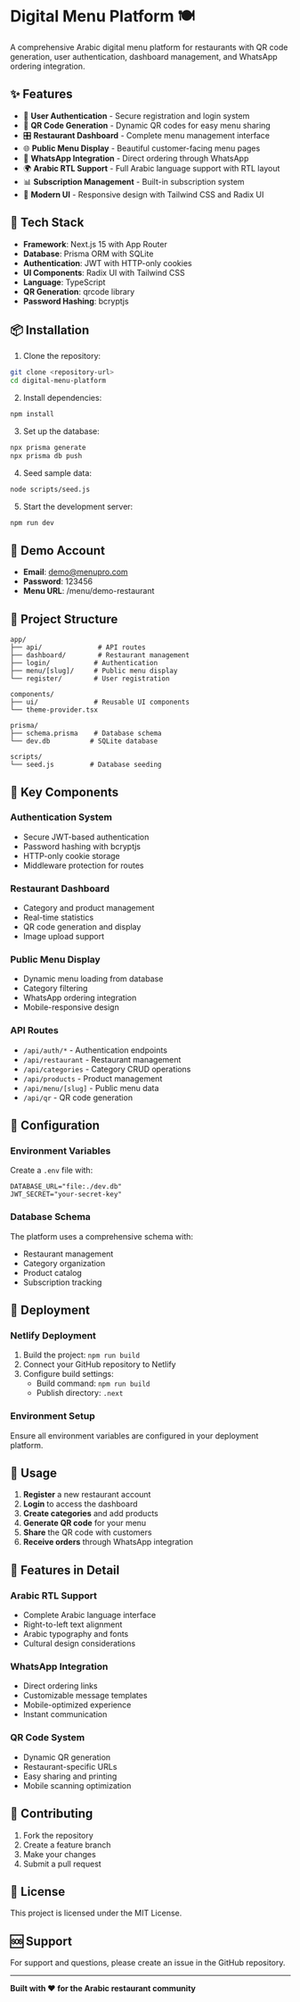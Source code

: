# Digital Menu Platform 🍽️

A comprehensive Arabic digital menu platform for restaurants with QR code generation, user authentication, dashboard management, and WhatsApp ordering integration.

## ✨ Features

- 🔐 **User Authentication** - Secure registration and login system
- 📱 **QR Code Generation** - Dynamic QR codes for easy menu sharing
- 🎛️ **Restaurant Dashboard** - Complete menu management interface
- 🌐 **Public Menu Display** - Beautiful customer-facing menu pages
- 💬 **WhatsApp Integration** - Direct ordering through WhatsApp
- 🌍 **Arabic RTL Support** - Full Arabic language support with RTL layout
- 📊 **Subscription Management** - Built-in subscription system
- 🎨 **Modern UI** - Responsive design with Tailwind CSS and Radix UI

## 🚀 Tech Stack

- **Framework**: Next.js 15 with App Router
- **Database**: Prisma ORM with SQLite
- **Authentication**: JWT with HTTP-only cookies
- **UI Components**: Radix UI with Tailwind CSS
- **Language**: TypeScript
- **QR Generation**: qrcode library
- **Password Hashing**: bcryptjs

## 📦 Installation

1. Clone the repository:
```bash
git clone <repository-url>
cd digital-menu-platform
```

2. Install dependencies:
```bash
npm install
```

3. Set up the database:
```bash
npx prisma generate
npx prisma db push
```

4. Seed sample data:
```bash
node scripts/seed.js
```

5. Start the development server:
```bash
npm run dev
```

## 🔑 Demo Account

- **Email**: demo@menupro.com
- **Password**: 123456
- **Menu URL**: /menu/demo-restaurant

## 📁 Project Structure

```
app/
├── api/              # API routes
├── dashboard/        # Restaurant management
├── login/           # Authentication
├── menu/[slug]/     # Public menu display
└── register/        # User registration

components/
├── ui/              # Reusable UI components
└── theme-provider.tsx

prisma/
├── schema.prisma    # Database schema
└── dev.db          # SQLite database

scripts/
└── seed.js         # Database seeding
```

## 🌟 Key Components

### Authentication System
- Secure JWT-based authentication
- Password hashing with bcryptjs
- HTTP-only cookie storage
- Middleware protection for routes

### Restaurant Dashboard
- Category and product management
- Real-time statistics
- QR code generation and display
- Image upload support

### Public Menu Display
- Dynamic menu loading from database
- Category filtering
- WhatsApp ordering integration
- Mobile-responsive design

### API Routes
- `/api/auth/*` - Authentication endpoints
- `/api/restaurant` - Restaurant management
- `/api/categories` - Category CRUD operations
- `/api/products` - Product management
- `/api/menu/[slug]` - Public menu data
- `/api/qr` - QR code generation

## 🔧 Configuration

### Environment Variables
Create a `.env` file with:
```env
DATABASE_URL="file:./dev.db"
JWT_SECRET="your-secret-key"
```

### Database Schema
The platform uses a comprehensive schema with:
- Restaurant management
- Category organization
- Product catalog
- Subscription tracking

## 🚀 Deployment

### Netlify Deployment
1. Build the project: `npm run build`
2. Connect your GitHub repository to Netlify
3. Configure build settings:
   - Build command: `npm run build`
   - Publish directory: `.next`

### Environment Setup
Ensure all environment variables are configured in your deployment platform.

## 📱 Usage

1. **Register** a new restaurant account
2. **Login** to access the dashboard
3. **Create categories** and add products
4. **Generate QR code** for your menu
5. **Share** the QR code with customers
6. **Receive orders** through WhatsApp integration

## 🎯 Features in Detail

### Arabic RTL Support
- Complete Arabic language interface
- Right-to-left text alignment
- Arabic typography and fonts
- Cultural design considerations

### WhatsApp Integration
- Direct ordering links
- Customizable message templates
- Mobile-optimized experience
- Instant communication

### QR Code System
- Dynamic QR generation
- Restaurant-specific URLs
- Easy sharing and printing
- Mobile scanning optimization

## 🤝 Contributing

1. Fork the repository
2. Create a feature branch
3. Make your changes
4. Submit a pull request

## 📄 License

This project is licensed under the MIT License.

## 🆘 Support

For support and questions, please create an issue in the GitHub repository.

---

**Built with ❤️ for the Arabic restaurant community**
